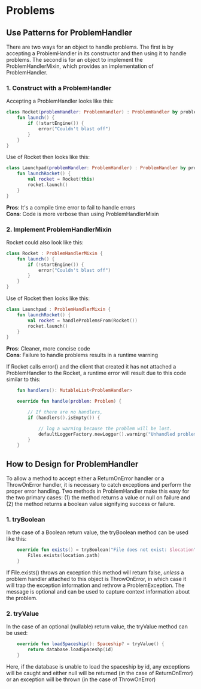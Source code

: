 
# Problems

## Use Patterns for ProblemHandler

There are two ways for an object to handle problems. The first is by accepting a 
ProblemHandler in its constructor and then using it to handle problems. The second
is for an object to implement the ProblemHandlerMixin, which provides an implementation
of ProblemHandler.

### 1. Construct with a ProblemHandler

Accepting a ProblemHandler looks like this:

```kotlin
class Rocket(problemHandler: ProblemHandler) : ProblemHandler by problemHandler {
    fun launch() {
        if (!startEngine()) {
            error("Couldn't blast off") 
        }
    }
}
```

Use of Rocket then looks like this:

```kotlin
class Launchpad(problemHandler: ProblemHandler) : ProblemHandler by problemHandler {
    fun launchRocket() {
        val rocket = Rocket(this)
        rocket.launch()
    }
}
```

**Pros**: It's a compile time error to fail to handle errors  
**Cons**: Code is more verbose than using ProblemHandlerMixin

### 2. Implement ProblemHandlerMixin

Rocket could also look like this:

```kotlin
class Rocket : ProblemHandlerMixin {
    fun launch() {
        if (!startEngine()) {
            error("Couldn't blast off")        
        }
    }
}
```

Use of Rocket then looks like this:

```kotlin
class Launchpad : ProblemHandlerMixin {
    fun launchRocket() {
        val rocket = handleProblemsFrom(Rocket())
        rocket.launch()
    }
}
```

**Pros**: Cleaner, more concise code  
**Cons**: Failure to handle problems results in a runtime warning

If Rocket calls error() and the client that created it has not attached a ProblemHandler 
to the Rocket, a runtime error will result due to this code similar to this:

```kotlin
    fun handlers(): MutableList<ProblemHandler>

    override fun handle(problem: Problem) {

        // If there are no handlers,
        if (handlers().isEmpty()) {

            // log a warning because the problem will be lost.
            defaultLoggerFactory.newLogger().warning("Unhandled problem: $problem")
        }
    }
```

## How to Design for ProblemHandler

To allow a method to accept either a ReturnOnError handler or a ThrowOnError handler, it is
necessary to catch exceptions and perform the proper error handling. Two methods in ProblemHandler
make this easy for the two primary cases: (1) the method returns a value or null on failure and
(2) the method returns a boolean value signifying success or failure.

### 1. tryBoolean

In the case of a Boolean return value, the tryBoolean method can be used like this:

```kotlin
    override fun exists() = tryBoolean("File does not exist: $location") {
        Files.exists(location.path)
    }
```

If File.exists() throws an exception this method will return false, *unless* a problem handler attached 
to this object is ThrowOnError, in which case it will trap the exception information and rethrow a 
ProblemException. The message is optional and can be used to capture context information about the problem.

### 2. tryValue

In the case of an optional (nullable) return value, the tryValue method can be used:

```kotlin
    override fun loadSpaceship(): Spaceship? = tryValue() {
        return database.loadSpaceshp(id)
    }
```

Here, if the database is unable to load the spaceship by id, any exceptions will be caught and either
null will be returned (in the case of ReturnOnError) or an exception will be thrown (in the case of
ThrowOnError)

